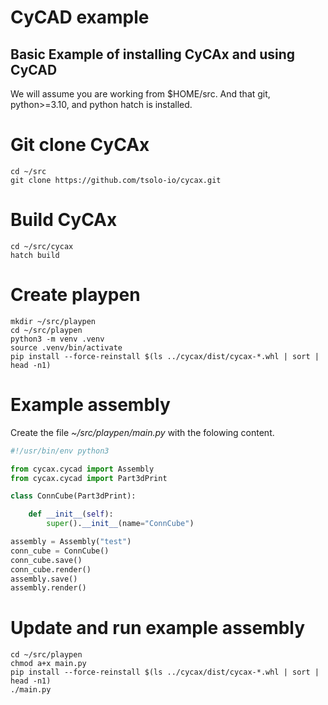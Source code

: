 # CyCAD example

Basic Example of installing CyCAx and using CyCAD
-------------------------------------------------

We will assume you are working from $HOME/src. And that git, python>=3.10, and python hatch is installed.

Git clone CyCAx
===============

```
cd ~/src
git clone https://github.com/tsolo-io/cycax.git
```

Build CyCAx
===========
```
cd ~/src/cycax
hatch build
```

Create playpen
==============

```
mkdir ~/src/playpen
cd ~/src/playpen
python3 -m venv .venv
source .venv/bin/activate
pip install --force-reinstall $(ls ../cycax/dist/cycax-*.whl | sort | head -n1)
```

Example assembly
================

Create the file *~/src/playpen/main.py* with the folowing content.

``` py
#!/usr/bin/env python3

from cycax.cycad import Assembly
from cycax.cycad import Part3dPrint

class ConnCube(Part3dPrint):

    def __init__(self):
        super().__init__(name="ConnCube")

assembly = Assembly("test")
conn_cube = ConnCube()
conn_cube.save()
conn_cube.render()
assembly.save()
assembly.render()
```

Update and run example assembly
===============================

```
cd ~/src/playpen
chmod a+x main.py
pip install --force-reinstall $(ls ../cycax/dist/cycax-*.whl | sort | head -n1)
./main.py
```

